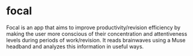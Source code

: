# focal
Focal is an app that aims to improve productivity/revision efficiency by making the user more conscious of their concentration and attentiveness levels during periods of work/revision. It reads brainwaves using a Muse headband and analyzes this information in useful ways.

